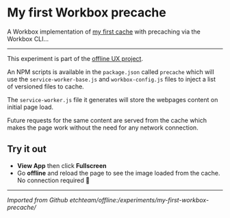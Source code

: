 # My first Workbox precache

A Workbox implementation of [my first cache](https://glitch.com/edit/#!/my-first-cache)
with precaching via the Workbox CLI...

---

This experiment is part of the [offline UX project](https://offline.etch.now.sh/).

An NPM scripts is available in the `package.json` called `precache` which will use
the `service-worker-base.js` and `workbox-config.js` files to inject a list of versioned
files to cache.

The `service-worker.js` file it generates will store the webpages content on initial
page load.

Future requests for the same content are served from the cache which makes the
page work without the need for any network connection.

## Try it out

- **View App** then click **Fullscreen**
- Go **offline** and reload the page to see the image loaded from the cache. No
connection required 💪

---

*Imported from Github etchteam/offline:/experiments/my-first-workbox-precache/*